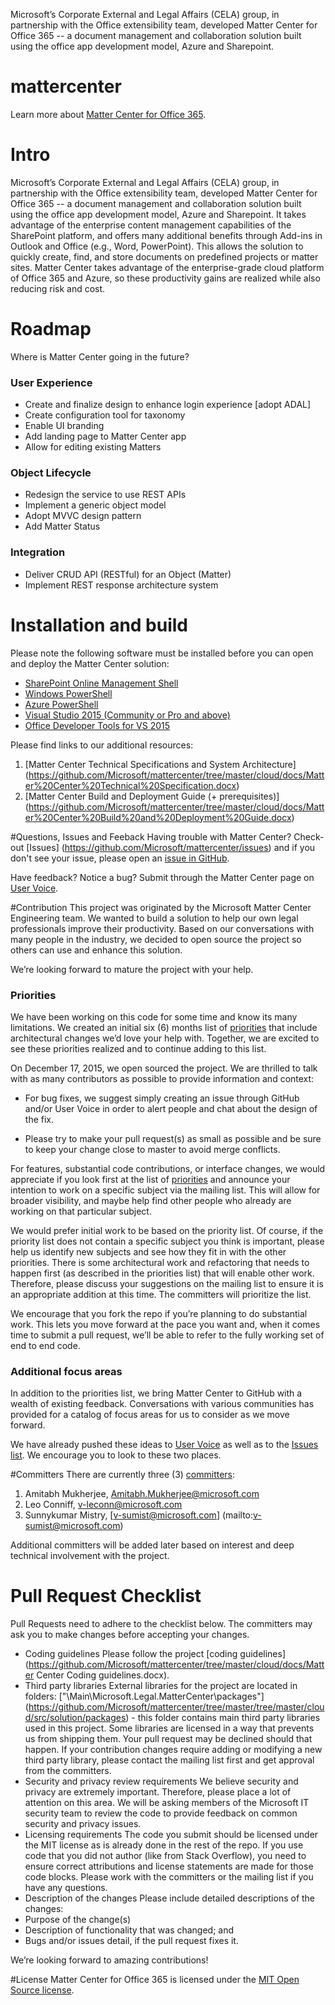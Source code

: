 Microsoft’s Corporate External and Legal Affairs (CELA) group, in partnership with the Office extensibility team, developed Matter Center for Office 365 -- a document management and collaboration solution built using the office app development model, Azure and Sharepoint.

# mattercenter
Learn more about [Matter Center for Office 365](http://www.microsoft.com/en-us/legal/productivity/mattercenter.aspx). 

# Intro
Microsoft’s Corporate External and Legal Affairs (CELA) group, in partnership with the Office extensibility team, developed Matter Center for Office 365 -- a document management and collaboration solution built using the office app development model, Azure and Sharepoint. It takes advantage of the enterprise content management capabilities of the SharePoint platform, and offers many additional benefits through Add-ins in Outlook and Office (e.g., Word, PowerPoint). This allows the solution to quickly create, find, and store documents on predefined projects or matter sites. Matter Center takes advantage of the enterprise-grade cloud platform of Office 365 and Azure, so these productivity gains are realized while also reducing risk and cost. 

# Roadmap
Where is Matter Center going in the future? 

### User Experience 
* Create and finalize design to enhance login experience [adopt ADAL]
* Create configuration tool for taxonomy 
* Enable UI branding
* Add landing page to Matter Center app
* Allow for editing existing Matters

### Object Lifecycle
* Redesign the service to use REST APIs
* Implement a generic object model
* Adopt MVVC design pattern
* Add Matter Status 

### Integration
* Deliver CRUD API (RESTful) for an Object (Matter) 
* Implement REST response architecture system 

# Installation and build
Please note the following software must be installed before you can open and deploy the Matter Center solution:
* [SharePoint Online Management Shell](http://www.microsoft.com/en-us/download/details.aspx?id=35588)
*	[Windows PowerShell](http://www.microsoft.com/en-in/download/details.aspx?id=2560)
*	[Azure PowerShell](http://go.microsoft.com/?linkid=9811175)
*	 [Visual Studio 2015 (Community or Pro and above)](https://www.visualstudio.com/en-us/products/vs-2015-product-editions.aspx)
*	[Office Developer Tools for VS 2015](http://www.microsoft.com/web/handlers/WebPI.ashx?command=GetInstallerRedirect&appid=OfficeToolsForVS2015) 

Please find links to our additional resources:

 1.	[Matter Center Technical Specifications and System Architecture] (https://github.com/Microsoft/mattercenter/tree/master/cloud/docs/Matter%20Center%20Technical%20Specification.docx)
 2.	[Matter Center Build and Deployment Guide (+ prerequisites)] (https://github.com/Microsoft/mattercenter/tree/master/cloud/docs/Matter%20Center%20Build%20and%20Deployment%20Guide.docx)


#Questions, Issues and Feeback
Having trouble with Matter Center? Check-out [Issues] (https://github.com/Microsoft/mattercenter/issues) and if you don't see your issue, please open an [issue in GitHub](https://github.com/Microsoft/mattercenter/issues/new).

Have feedback? Notice a bug? Submit through the Matter Center page on [User Voice](http://mattercenter.uservoice.com).

#Contribution
This project was originated by the Microsoft Matter Center Engineering team. We wanted to build a solution to help our own legal professionals improve their productivity. Based on our conversations with many people in the industry, we decided to open source the project so others can use and enhance this solution.
 
We’re looking forward to mature the project with your help.

### Priorities
We have been working on this code for some time and know its many limitations. We created an initial six (6) months list of [priorities](https://github.com/Microsoft/mattercenter/blob/master/priorities.md) that include architectural changes we’d love your help with. Together, we are excited to see these priorities realized and to continue adding to this list. 

On December 17, 2015, we open sourced the project. We are thrilled to talk with as many contributors as possible to provide information and context:

*	For bug fixes, we suggest simply creating an issue through GitHub and/or User Voice in order to alert people and chat about the design of the fix.

*	Please try to make your pull request(s) as small as possible and be sure to keep your change close to master to avoid merge conflicts.

For features, substantial code contributions, or interface changes, we would appreciate if you look first at the list of [priorities](https://github.com/Microsoft/mattercenter/blob/master/priorities.md) and announce your intention to work on a specific subject via the mailing list. This will allow for broader visibility, and maybe help find other people who already are working on that particular subject. 

We would prefer initial work to be based on the priority list. Of course, if the priority list does not contain a specific subject you think is important, please help us identify new subjects and see how they fit in with the other priorities. There is some architectural work and refactoring that needs to happen first (as described in the priorities list) that will enable other work. Therefore, please discuss your suggestions on the mailing list to ensure it is an appropriate addition at this time. The committers will prioritize the list.
 
We encourage that you fork the repo if you’re planning to do substantial work. This lets you move forward at the pace you want and, when it comes time to submit a pull request, we’ll be able to refer to the fully working set of end to end code.

### Additional focus areas 

In addition to the priorities list, we bring Matter Center to GitHub with a wealth of existing feedback. Conversations with various communities has provided for a catalog of focus areas for us to consider as we move forward. 

We have already pushed these ideas to [User Voice](http://mattercenter.uservoice.com) as well as to the [Issues list](https://github.com/Microsoft/mattercenter/issues). We encourage you to look to these two places.  

#Committers
There are currently three (3) [committers](https://github.com/Microsoft/mattercenter/graphs/contributors):
 
1. Amitabh Mukherjee, [Amitabh.Mukherjee@microsoft.com](mailto:amitabhm@microsoft.com)
2. Leo Conniff, [v-leconn@microsoft.com](mailto:v-leconn@microsoft.com)
3. Sunnykumar Mistry, [v-sumist@microsoft.com] (mailto:v-sumist@microsoft.com) 

Additional committers will be added later based on interest and deep technical involvement with the project.

# Pull Request Checklist
Pull Requests need to adhere to the checklist below. The committers may ask you to make changes before accepting your changes.
*	Coding guidelines
Please follow the project [coding guidelines](https://github.com/Microsoft/mattercenter/tree/master/cloud/docs/Matter Center Coding guidelines.docx). 
*	Third party libraries 
External libraries for the project are located in folders:
["\Main\Microsoft.Legal.MatterCenter\packages"] (https://github.com/Microsoft/mattercenter/tree/master/tree/master/cloud/src/solution/packages) - this folder contains main third party libraries used in this project. Some libraries are licensed in a way that prevents us from shipping them. Your pull request may be declined should that happen. If your contribution changes require adding or modifying a new third party library, please contact the mailing list first and get approval from the committers. 
*	Security and privacy review requirements
We believe security and privacy are extremely important. Therefore, please place a lot of attention on this area. We will be asking members of the Microsoft IT security team to review the code to provide feedback on common security and privacy issues. 
*	Licensing requirements
The code you submit should be licensed under the MIT license as is already done in the rest of the repo. If you use code that you did not author (like from Stack Overflow), you need to ensure correct attributions and license statements are made for those code blocks. Please work with the committers or the mailing list if you have any questions. 
*	Description of the changes
Please include detailed descriptions of the changes:
 *	Purpose of the change(s)
 *	Description of functionality that was changed; and 
 *	Bugs and/or issues detail, if the pull request fixes it. 
 
We’re looking forward to amazing contributions!

#License
Matter Center for Office 365 is licensed under the [MIT Open Source license](http://opensource.org/licenses/MIT).
